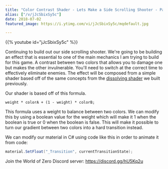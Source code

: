 ```yaml
---
title: "Color Contrast Shader - Lets Make a Side Scrolling Shooter - Part 3"
alias: ["/v/jJcSbixSy5c"]
date: 2018-07-02
featured_image: https://i.ytimg.com/vi/jJcSbixSy5c/mqdefault.jpg

---
```


{{% youtube id="jJcSbixSy5c" %}}

Continuing to build out our side scrolling shooter. We're going to be building an effect that is essential to one of the main mechanics I am trying to build for this game. A contrast between two colors that allows you to damage one but makes the other invulnerable. You'll need to switch at the correct time to effectively eliminate enemies. The effect will be composed from a simple shader based off of the same concepts from the [dissolving shader](https://youtu.be/rGt9haUx-aQ) we built previously.

Our shader is based off of this formula.

```
weight * colorA + (1 - weight) * colorB;
```

This formula uses a weight to balance between two colors. We can modify this by using a boolean value for the weight which will make it 1 when the boolean is true or 0 when the boolean is false. This will make it possible to turn our gradient between two colors into a hard transition instead.

We can modify our material in C# using code like this in order to animate it from code:

```csharp
material.SetFloat("_Transition", currentTransitionState);
```

Join the World of Zero Discord server: https://discord.gg/hU5Kq2u